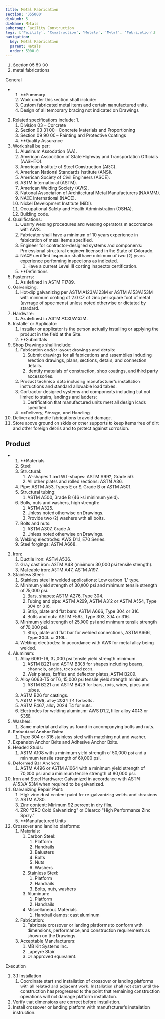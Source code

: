 ```yaml
---
title: Metal Fabrication
section: '055000'
divNumb: 5
divName: Metals
subgroup: Facility Construction
tags: ['Facility', 'Construction', 'Metals', 'Metal', 'Fabrication']
navigation:
  key: Metal Fabrication
  parent: Metals
  order: 5000.0
---
```


   1. Section 05 50 00
   1. metal fabrications

General

* 
	1. **Summary
   1. Work under this section shall include:
	1. Custom fabricated metal items and certain manufactured units.
	2. Design of all temporary bracing not indicated on Drawings.
2. Related specifications include:
      1. 
	1. Division 03 – Concrete
	2. Section 03 31 00 – Concrete Materials and Proportioning 
	3. Section 09 90 00 – Painting and Protective Coatings
	4. **Quality Assurance
3. Work shall be per:
	1. Aluminum Association (AA).
	2. American Association of State Highway and Transportation Officials (AASHTO).
	3. American Institute of Steel Construction (AISC).
	4. American National Standards Institute (ANSI).
	5. American Society of Civil Engineers (ASCE).
	6. ASTM International (ASTM).
	7. American Welding Society (AWS).
	8. National Association of Architectural Metal Manufacturers (NAAMM).
	9. NACE International (NACE).
	10. Nickel Development Institute (NiDI).
	11. Occupational Safety and Health Administration (OSHA).
	12. Building code.
4. Qualifications:
	1. Qualify welding procedures and welding operators in accordance with AWS.
	2. Fabricator shall have a minimum of 10 years experience in fabrication of metal items specified.
	3. Engineer for contractor-designed systems and components: Professional structural engineer licensed in the State of Colorado.
	4. NACE certified inspector shall have minimum of two (2) years experience performing inspections as indicated.
		1. Have a current Level III coating inspector certification.
	5. **Definitions
5. Fasteners:
      1. As defined in ASTM F1789.
6. Galvanizing:
      1. Hot-dip galvanizing per ASTM A123/A123M or ASTM A153/A153M with minimum coating of 2.0 OZ of zinc per square foot of metal (average of specimens) unless noted otherwise or dictated by standard.
7. Hardware:
      1. As defined in ASTM A153/A153M.
8. Installer or Applicator:
	1. Installer or applicator is the person actually installing or applying the product in the field at the Site.
	2. **Submittals
9. Shop Drawings shall include:
	1. Fabrication and/or layout drawings and details:
		1. Submit drawings for all fabrications and assemblies including erection drawings, plans, sections, details, and connection details. 
		2. Identify materials of construction, shop coatings, and third party accessories.
	2. Product technical data including manufacturer’s installation instructions and standard allowable load tables. 
	3. Contractor designed systems and components including but not limited to stairs, landings and ladders:
		1. Certification that manufactured units meet all design loads specified.
	4. **Delivery, Storage, and Handling
10. Deliver and handle fabrications to avoid damage.
11. Store above ground on skids or other supports to keep items free of dirt and other foreign debris and to protect against corrosion. 
   ## Product

* 
	1. **Materials
   1. Steel:
	1. Structural:
		1. W-shapes 1 and WT-shapes: ASTM A992, Grade 50.
		2. All other plates and rolled sections: ASTM A36.
	2. Pipe: ASTM A53, Types E or S, Grade B or ASTM A501.
	3. Structural tubing:
		1. ASTM A500, Grade B (46 ksi minimum yield).
	4. Bolts, nuts and washers, high strength:
		1. ASTM A325.
		2. Unless noted otherwise on Drawings.
		3. Provide two (2) washers with all bolts.
	5. Bolts and nuts:
		1. ASTM A307, Grade A.
		2. Unless noted otherwise on Drawings.
	6. Welding electrodes: AWS D1.1, E70 Series.
	7. Steel forgings: ASTM A668.
2. Iron:
	1. Ductile iron: ASTM A536.
	2. Gray cast iron: ASTM A48 (minimum 30,000 psi tensile strength).
	3. Malleable iron: ASTM A47, ASTM A197.
3. Stainless Steel:
	1. Stainless steel in welded applications: Low carbon 'L' type.
	2. Minimum yield strength of 30,000 psi and minimum tensile strength of 75,000 psi.
		1. Bars, shapes: ASTM A276, Type 304.
		2. Tubing and pipe: ASTM A269, ASTM A312 or ASTM A554, Type 304 or 316.
		3. Strip, plate and flat bars: ASTM A666, Type 304 or 316.
		4. Bolts and nuts: ASTM F593, Type 303, 304 or 316.
	3. Minimum yield strength of 25,000 psi and minimum tensile strength of 70,000 psi.
		1. Strip, plate and flat bar for welded connections, ASTM A666, Type 304L or 316L.
	4. Welding electrodes: In accordance with AWS for metal alloy being welded.
4. Aluminum:
	1. Alloy 6061-T6, 32,000 psi tensile yield strength minimum.
		1. ASTM B221 and ASTM B308 for shapes including beams, channels, angles, tees and zees.
		2. Weir plates, baffles and deflector plates, ASTM B209.
	2. Alloy 6063-T5 or T6, 15,000 psi tensile yield strength minimum.
		1. ASTM B221 and ASTM B429 for bars, rods, wires, pipes and tubes.
	3. ASTM B26 for castings.
	4. ASTM F468, alloy 2024 T4 for bolts.
	5. ASTM F467, alloy 2024 T4 for nuts.
	6. Electrodes for welding aluminum: AWS D1.2, filler alloy 4043 or 5356.
5. Washers:
      1. Same material and alloy as found in accompanying bolts and nuts.
6. Embedded Anchor Bolts:
	1. Type 304 or 316 stainless steel with matching nut and washer.
7. Expansion Anchor Bolts and Adhesive Anchor Bolts.
8. Headed Studs:
      1. ASTM A108 with a minimum yield strength of 50,000 psi and a minimum tensile strength of 60,000 psi.
9. Deformed Bar Anchors:
      1. ASTM A496 or ASTM A1064 with a minimum yield strength of 70,000 psi and a minimum tensile strength of 80,000 psi. 
10. Iron and Steel Hardware: Galvanized in accordance with ASTM A153/A153M when required to be galvanized.
11. Galvanizing Repair Paint:
	1. High zinc dust content paint for re-galvanizing welds and abrasions.
	2. ASTM A780.
	3. Zinc content: Minimum 92 percent in dry film.
	4. ZRC "ZRC Cold Galvanizing" or Clearco "High Performance Zinc Spray."
	5. **Manufactured Units
12. Crossover and landing platforms:
	1. Materials:
		1. Carbon Steel:
			1. Platform
			2. Handrails
			3. Balusters
			4. Bolts
			5. Nuts
			6. Washers
		2. Stainless Steel:
			1. Platform
			2. Handrails
			3. Bolts, nuts, washers
		3. Aluminum:
			1. Platform
			2. Handrails
		4. Miscellaneous Materials
			1. Handrail clamps: cast aluminum
	2. Fabrication:
		1. Fabricate crossover or landing platforms to conform with dimensions, performance, and construction requirements as shown on the Drawings.
	3. Acceptable Manufacturers:
		1. MB Kit Systems Inc.
		2. Lapeyre Stair.
		3. Or approved equivalent.

Execution
1. 3.1 Installation
   1. Coordinate start and installation of crossover or landing platforms with all related and adjacent work. Installation shall not start until the construction has progressed to the point that remaining construction operations will not damage platform installation.
2. Verify that dimensions are correct before installation.
3. Install crossover or landing platform with manufacturer’s installation instruction. 

